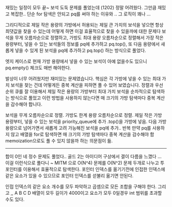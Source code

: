 재밌는 일정이 모두 끝~
보석 도둑 문제를 풀었는데 (1202) 정말 어려웠다. 그만큼 재밌고 복잡한..
단순 for 탐색은 안되고 pq를 써야 하는 이유와 .. 그 로직이 꽤나 ...


그리디적으로 제일 작은 용량의 가방에서 허용되는 제일 큰 가치의 보석을 넣으면 항상 최댓값을 찾을 수 있는데
어떻게 하면 이걸 효율적으로 찾을 수 있을까에 대한 문제다
보석을 무게 오름차순으로 정렬하고, 가방도 최대 용량 오름차순으로 정렬해서
가장 작은 용량부터, 넣을 수 있는 보석들의 정보를 pq에 추가하고 pq.top(),
또 다음 용량에서 새롭게 넣을 수 있게 된 보석을 pq에 추가하고 pq.top() 하는 방식으로 풀었다.

엣지 케이스로 현재 가방 용량에서 넣을 수 있는 보석이 아예 없을수도 있으니 pq.empty()  체크도 매번 해야한다.


발상이 너무 어려웠지만 재미있는 문제였습니다. 핵심은 각 가방에 넣을 수 있는 최대 가치 보석을 찾는 건데 어떻게든 중복 계산을 피하면 풀 수 있어 보였습니다. 정렬과 우선순위 큐를 잘 이용해서 제일 작은 용량의 가방부터 최대 가치 보석을 순차적으로 탐색하는 방식으로 풀었고 이런 방법을 사용하지 않는다면 매 크기의 가방 탐색마다 중복 계산을 감수해야 합니다.


보석을 무게 오름차순으로 정렬.
가방도 한계 용량 오름차순으로 정렬.
제일 작은 가방 용량부터, 넣을 수 있는 보석을 priority_queue에 추가 .top()을 가방에 넣음.
다음 가방 용량으로 넘어가면서 새롭게 고려 가능해진 보석을 pq에 추가.. 반복
만약 pq를 사용하지 않고 배열을 for로 탐색하면 매 크기의 가방 탐색마다 중복 계산을 감수해야 함
memoization으로도 풀 수 있지 않을까 하는 의문점이 듦.


- - -

합이 0인 네 정수 문제도 풀었다..
골드 2는 아이디어 구상에서 결이 다름을 느꼈다 ...
이걸 이런식으로 풀다니 ~ 
MITM 으로 O(N^4) 문제를 O(N^2) 문제 두개로 나누고 투 포인터를 이용해서 효율적으로 탐색한다.
포인터 인덱스를 옮기기전에 인접한 인덱스에 같은 요소가 있을 수 있으므로 포인터 인덱스를 섣불리 옮기면 안된다.

인접 인덱스의 같은 요소 개수를 모두 파악하고 곱셈으로 모든 조합을 구해야 한다.
그리고 ,, A B C D 배열이 모두 길이가 4000이고 요소가 모두 0일경우 int 범위를 초과할 수도 있다.